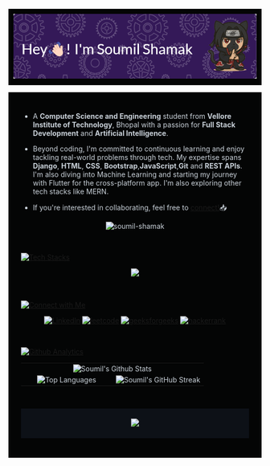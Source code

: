 <!-- Header Image -->
<p align="center" style="background-color:#040505; padding: 10px;">
    <img src="./github-header.png" alt="Header" />
</p>

<div style="background-color:#040505; color:#c9d1d9; padding:25px;">

<ul>
  <li>  
    <p>A <b>Computer Science and Engineering</b> student from <b>Vellore Institute of Technology</b>, Bhopal with a passion for <b>Full Stack Development</b> and <b>Artificial Intelligence</b>.</p>
  </li>
  <li>
    <p>Beyond coding, I'm committed to continuous learning and enjoy tackling real-world problems through tech. My expertise spans <b>Django</b>, <b>HTML</b>, <b>CSS</b>, <b>Bootstrap</b>,<b>JavaScript</b>,<b>Git</b> and <b>REST APIs</b>. I'm also diving into Machine Learning and starting my journey with Flutter for the cross-platform app. I'm also exploring other tech stacks like MERN.</p>
  </li>
  <li>
    <p>If you're interested in collaborating, feel free to <a href="https://www.linkedin.com/in/soumil-shamak" target="_blank">connect!</a>📥</p>
  </li>
</ul>
<p align="center"> <img height="30px" src="https://komarev.com/ghpvc/?username=shamak24&label=Profile%20views&color=883edf&style=for-the-badge&abbreviated=true" alt="soumil-shamak" /> </p>
<br>

[![Tech Stacks](https://readme-typing-svg.demolab.com?font=Kanit&weight=500&size=40&duration=4000&pause=5000&color=883EDF&width=435&height=60&lines=%F0%9F%A7%B0+Tech+Stacks)](https://git.io/typing-svg)
<p align="center">
  <a href="https://skillicons.dev">
    <img src="https://skillicons.dev/icons?i=py,cpp,java,js,html,css,bootstrap,tailwind,django,git,github,figma,mysql,postgres,sqlite,dart,flutter,vscode,idea,yarn,vercel,matlab,jquery,gcp&perline=12" />
  </a>
</p>
<br>

[![Connect with Me](https://readme-typing-svg.demolab.com?font=Kanit&weight=500&size=40&duration=4000&pause=5000&color=883EDF&width=435&height=70&lines=%F0%9F%94%97+Connect+with+Me)](https://git.io/typing-svg)

<p align="center">
    <a href="https://linkedin.com/in/soumil-shamak" target="_blank"><img alt="LinkedIn" src="https://img.shields.io/badge/LinkedIn-0077B5?style=for-the-badge&logo=linkedin&logoColor=black" /></a>
    <a href="https://leetcode.com/u/rishitroyr2535/" target="_blank"><img alt="leetcode" src="https://img.shields.io/badge/-LeetCode-FFA116?style=for-the-badge&logo=LeetCode&logoColor=black" /></a>
    <a href="https://www.geeksforgeeks.org/user/rishitroqcix/" target="_blank"><img alt="geeksforgeeks" src="https://img.shields.io/badge/GeeksforGeeks-298D46?style=for-the-badge&logo=geeksforgeeks&logoColor=white" /></a>
    <a href="https://www.hackerrank.com/profile/rishitroyr2535" target="_blank"><img alt="hackerrank" src="https://img.shields.io/badge/-Hackerrank-2EC866?style=for-the-badge&logo=HackerRank&logoColor=white" /></a>
</p>
<br>

[![Github Analytics](https://readme-typing-svg.demolab.com?font=Kanit&weight=500&size=40&duration=4000&pause=5000&color=883EDF&width=435&height=70&lines=%F0%9F%93%88+GitHub+Analytics)](https://git.io/typing-svg)

<table width="100%" align="center">
  <tr>
    <td colspan="2" align="center">
      <img src="https://github-readme-stats.vercel.app/api?username=shamak24&theme=midnight-purple&show_icons=true&hide_border=true&count_private=true" width="95%" alt="Soumil's Github Stats" />
    </td>
  </tr>
  
  <tr>
    <td align="center" width="50%">
      <img src="https://github-readme-stats.vercel.app/api/top-langs/?username=shamak24&theme=midnight-purple&show_icons=true&hide_border=true&layout=compact" width="95%" alt="Top Languages" />
    </td>
    <td align="center" width="50%">
      <img src="https://github-readme-streak-stats.herokuapp.com/?user=shamak24&theme=midnight-purple&hide_border=true" width="100%" alt="Soumil's GitHub Streak" />
    </td>
  </tr>
</table>

<br>

<!-- Footer -->
<p align="center" style="background-color:#0d1117; padding:20px;">
    <img src="https://capsule-render.vercel.app/api?type=waving&height=150&color=883edf&reversal=false&section=footer&animation=fadeIn&descAlign=76"/>
</p>

</div>
